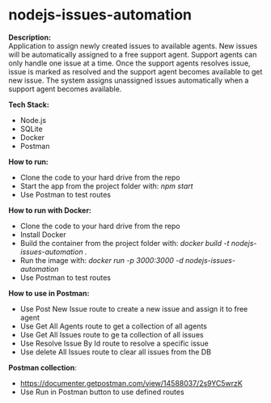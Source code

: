 # nodejs-issues-automation

**Description:**<br>
Application to assign newly created issues to available agents. New issues will be automatically assigned to a free support agent. Support agents can only handle one issue at a time. Once the support agents resolves issue, issue is marked as resolved and the support
agent becomes available to get new issue. The system assigns unassigned issues automatically when a support agent becomes available.

**Tech Stack:**<br>
- Node.js
- SQLite
- Docker
- Postman

**How to run:**<br>
- Clone the code to your hard drive from the repo
- Start the app from the project folder with: _npm start_
- Use Postman to test routes

**How to run with Docker:**<br>
- Clone the code to your hard drive from the repo
- Install Docker
- Build the container from the project folder with: _docker build -t nodejs-issues-automation ._
- Run the image with: _docker run -p 3000:3000 -d nodejs-issues-automation_
- Use Postman to test routes

**How to use in Postman:**<br>
- Use Post New Issue route to create a new issue and assign it to free agent
- Use Get All Agents route to get a collection of all agents
- Use Get All Issues route to ge ta collection of all issues
- Use Resolve Issue By Id route to resolve a specific issue
- Use delete All Issues route to clear all issues from the DB

**Postman collection**:<br> 
- https://documenter.getpostman.com/view/14588037/2s9YC5wrzK
- Use Run in Postman button to use defined routes

